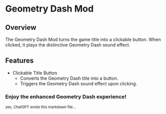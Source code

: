 # Geometry Dash Mod

## Overview

The Geometry Dash Mod turns the game title into a clickable button. When clicked, it plays the distinctive Geometry Dash sound effect.

## Features

- Clickable Title Button
    - Converts the Geometry Dash title into a button.
    - Triggers the Geometry Dash sound effect upon clicking.

### Enjoy the enhanced Geometry Dash experience!

<sub>yes, ChatGPT wrote this markdown file...</sub>